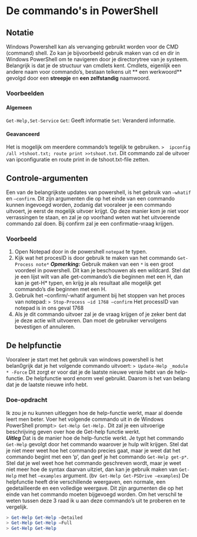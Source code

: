 # De commando's in PowerShell
## Notatie
Windows Powershell kan als vervanging gebruikt worden voor de CMD (command) shell.  Zo kan je bijvoorbeeld gebruik maken van cd en dir in Windows PowerShell om te navigeren door je directorytree van je systeem. Belangrijk is dat je de structuur van cmdlets kent. Cmdlets, eigenlijk een andere naam voor commando’s, bestaan telkens uit ** een werkwoord** gevolgd door een **streepje** en **een zelfstandig** naamwoord.
### Voorbeelden
#### Algemeen 
`Get-Help,Set-Service`
`Get`: Geeft informatie `Set`: Veranderd informatie.
#### Geavanceerd
Het is mogelijk om meerdere commando’s tegelijk te gebruiken.
`>  ipconfig /all >tshoot.txt; route print >>tshoot.txt`.
Dit commando zal de uitvoer van ipconfiguratie en route print in de tshoot.txt-file zetten.

## Controle-argumenten
Een van de belangrijkste updates van powershell, is het gebruik van `–whatif` en `–confirm`. Dit zijn argumenten die op het einde van een commando kunnen ingevoegd worden, zodanig dat vooraleer je een commando uitvoert, je eerst de mogelijk uitvoer krijgt. Op deze manier kom je niet voor verrassingen te staan, en zal je op voorhand weten wat het uitvoerende commando zal doen. Bij confirm zal je een confirmatie-vraag krijgen.
### Voorbeeld
1. Open Notepad door in de powershell `notepad` te typen.
2. Kijk wat het procesID is door gebruik te maken van het commando `Get-Process note*`
***Opmerking:*** Gebruik maken van een  `*` is een groot voordeel in powershell. Dit kan je beschouwen als een wildcard. Stel dat je een lijst wilt van alle get-commando’s die beginnen met een H, dan kan je get-H* typen, en krijg je als resultaat alle mogelijk get commando’s die beginnen met een H.
3. Gebruik het –confirm/-whatif  argument bij het stoppen van het proces van notepad:
`> Stop-Process –id 1768 –confirm`
   Het processID van notepad is in ons geval 1768
4. Als je dit commando uitvoer zal je de vraag krijgen of je zeker bent dat je deze actie wilt uitvoeren. Dan moet de gebruiker vervolgens bevestigen of annuleren.

## De helpfunctie
Vooraleer je start met het gebruik van windows powershell is het belan0grijk dat je het volgende commando uitvoert:
`> Update-Help _module * -Force`
Dit zorgt er voor dat je de laatste nieuwe versie hebt van de help-functie. De helpfunctie word enorm veel gebruikt. Daarom is het van belang dat je de laatste nieuwe info hebt.
### Doe-opdracht
Ik zou je nu kunnen uitleggen hoe de help-functie werkt, maar al doende leert men beter. 
Voer het volgende commando uit in de Windows PowerShell prompt:`> Get-Help Get-Help.`
Dit zal je een uitvoerige beschrijving geven over hoe de Get-help functie werkt.  
***Uitleg*** Dat is de manier hoe de help-functie werkt. Je typt het commando `Get-Help` gevolgt door het commando waarover je hulp wilt krijgen. 
Stel dat je niet meer weet hoe het commando precies gaat, maar je weet dat het commando begint met een ‘p’, dan geef je het commando `Get-Help get-p*`. Stel dat je wel weet hoe het commando geschreven wordt, maar je weet niet meer hoe de syntax daarvan uitziet, dan kan je gebruik maken van `Get-Help` met het  `–examples` argument. (bv` Get-Help Get-PSDrive –examples`)
De helpfunctie heeft drie verschillende weergaven, een normale, een gedetailleerde en een volledige weergave. Dit zijn argumenten die op het einde van het commando moeten bijgevoegd worden. Om het verschil te weten tussen deze 3 raad ik u aan deze commando’s uit te proberen en te vergelijk.
```PowerShell
> Get-Help Get-Help –Detailed
> Get-Help Get-Help –Full
> Get-Help Get-Help 
```
